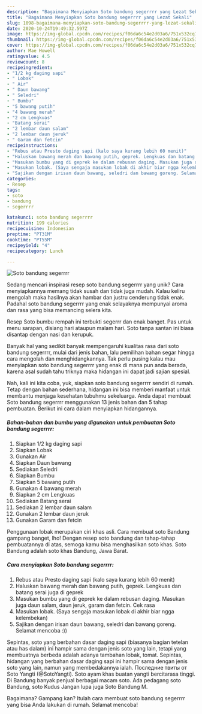 ```yaml
---
description: "Bagaimana Menyiapkan Soto bandung segerrrr yang Lezat Sekali"
title: "Bagaimana Menyiapkan Soto bandung segerrrr yang Lezat Sekali"
slug: 1098-bagaimana-menyiapkan-soto-bandung-segerrrr-yang-lezat-sekali
date: 2020-10-24T19:49:32.597Z
image: https://img-global.cpcdn.com/recipes/f06da6c54e2d03a6/751x532cq70/soto-bandung-segerrrr-foto-resep-utama.jpg
thumbnail: https://img-global.cpcdn.com/recipes/f06da6c54e2d03a6/751x532cq70/soto-bandung-segerrrr-foto-resep-utama.jpg
cover: https://img-global.cpcdn.com/recipes/f06da6c54e2d03a6/751x532cq70/soto-bandung-segerrrr-foto-resep-utama.jpg
author: Mae Howell
ratingvalue: 4.5
reviewcount: 8
recipeingredient:
- "1/2 kg daging sapi"
- " Lobak"
- " Air"
- " Daun bawang"
- " Seledri"
- " Bumbu"
- "5 bawang putih"
- "4 bawang merah"
- "2 cm Lengkuas"
- "Batang serai"
- "2 lembar daun salam"
- "2 lembar daun jeruk"
- " Garam dan fetcin"
recipeinstructions:
- "Rebus atau Presto daging sapi (kalo saya kurang lebih 60 menit)"
- "Haluskan bawang merah dan bawang putih, geprek. Lengkuas dan batang serai juga di geprek"
- "Masukan bumbu yang di geprek ke dalam rebusan daging. Masukan juga daun salam, daun jeruk, garam dan fetcin. Cek rasa"
- "Masukan lobak. (Saya sengaja masukan lobak di akhir biar ngga kelembekan)"
- "Sajikan dengan irisan daun bawang, seledri dan bawang goreng. Selamat mencoba :))"
categories:
- Resep
tags:
- soto
- bandung
- segerrrr

katakunci: soto bandung segerrrr 
nutrition: 199 calories
recipecuisine: Indonesian
preptime: "PT31M"
cooktime: "PT55M"
recipeyield: "4"
recipecategory: Lunch

---
```



![Soto bandung segerrrr](https://img-global.cpcdn.com/recipes/f06da6c54e2d03a6/751x532cq70/soto-bandung-segerrrr-foto-resep-utama.jpg)

Sedang mencari inspirasi resep soto bandung segerrrr yang unik? Cara menyiapkannya memang tidak susah dan tidak juga mudah. Kalau keliru mengolah maka hasilnya akan hambar dan justru cenderung tidak enak. Padahal soto bandung segerrrr yang enak selayaknya mempunyai aroma dan rasa yang bisa memancing selera kita.

Resep Soto bumbu rempah ini terbukti segerrr dan enak banget. Pas untuk menu sarapan, disiang hari ataupun malam hari. Soto tanpa santan ini biasa disantap dengan nasi dan kerupuk.

Banyak hal yang sedikit banyak mempengaruhi kualitas rasa dari soto bandung segerrrr, mulai dari jenis bahan, lalu pemilihan bahan segar hingga cara mengolah dan menghidangkannya. Tak perlu pusing kalau mau menyiapkan soto bandung segerrrr yang enak di mana pun anda berada, karena asal sudah tahu triknya maka hidangan ini dapat jadi sajian spesial.


Nah, kali ini kita coba, yuk, siapkan soto bandung segerrrr sendiri di rumah. Tetap dengan bahan sederhana, hidangan ini bisa memberi manfaat untuk membantu menjaga kesehatan tubuhmu sekeluarga. Anda dapat membuat Soto bandung segerrrr menggunakan 13 jenis bahan dan 5 tahap pembuatan. Berikut ini cara dalam menyiapkan hidangannya.

<!--inarticleads1-->

##### Bahan-bahan dan bumbu yang digunakan untuk pembuatan Soto bandung segerrrr:

1. Siapkan 1/2 kg daging sapi
1. Siapkan  Lobak
1. Gunakan  Air
1. Siapkan  Daun bawang
1. Sediakan  Seledri
1. Siapkan  Bumbu
1. Siapkan 5 bawang putih
1. Gunakan 4 bawang merah
1. Siapkan 2 cm Lengkuas
1. Sediakan Batang serai
1. Sediakan 2 lembar daun salam
1. Gunakan 2 lembar daun jeruk
1. Gunakan  Garam dan fetcin


Penggunaan lobak merupakan ciri khas asli. Cara membuat soto Bandung gampang banget, lho! Dengan resep soto bandung dan tahap-tahap pembuatannya di atas, semoga kamu bisa menghasilkan soto khas. Soto Bandung adalah soto khas Bandung, Jawa Barat. 

<!--inarticleads2-->

##### Cara menyiapkan Soto bandung segerrrr:

1. Rebus atau Presto daging sapi (kalo saya kurang lebih 60 menit)
1. Haluskan bawang merah dan bawang putih, geprek. Lengkuas dan batang serai juga di geprek
1. Masukan bumbu yang di geprek ke dalam rebusan daging. Masukan juga daun salam, daun jeruk, garam dan fetcin. Cek rasa
1. Masukan lobak. (Saya sengaja masukan lobak di akhir biar ngga kelembekan)
1. Sajikan dengan irisan daun bawang, seledri dan bawang goreng. Selamat mencoba :))


Sepintas, soto yang berbahan dasar daging sapi (biasanya bagian tetelan atau has dalam) ini hampir sama dengan jenis soto yang lain, tetapi yang membuatnya berbeda adalah adanya tambahan lobak, tomat. Sepintas, hidangan yang berbahan dasar daging sapi ini hampir sama dengan jenis soto yang lain, namun yang membedakannya ialah. Последние твиты от Soto Yangti (@SotoYangti). Soto ayam khas buatan yangti bercitarasa tinggi. Di Bandung banyak penjual berbagai macam soto. Ada pedagang soto Bandung, soto Kudus Jangan lupa juga Soto Bandung M. 

Bagaimana? Gampang kan? Itulah cara membuat soto bandung segerrrr yang bisa Anda lakukan di rumah. Selamat mencoba!
